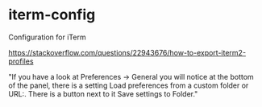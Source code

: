 # iterm-config
Configuration for iTerm

https://stackoverflow.com/questions/22943676/how-to-export-iterm2-profiles

"If you have a look at Preferences -> General you will notice at the bottom of the panel, there is a setting Load preferences from a custom folder or URL:. There is a button next to it Save settings to Folder."
